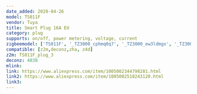 ```yaml
---
date_added: 2020-04-26
model: TS011F
vendor: Tuya
title: Smart Plug 16A EU
category: plug
supports: on/off, power metering, voltage, current
zigbeemodel: ['TS011F', '_TZ3000_cphmq0q7', '_TZ3000_ew3ldmgx', '_TZ3000_dpo1ysak', '_TZ3000_gjnozsaz', '_TZ3000_ksw8qtmt', '_TZ3000_ko6v90pg']
compatible: [z2m,deconz,zha, z4d]
z2m: TS011F_plug_3
deconz: 4838
mlink: 
link: https://www.aliexpress.com/item/1005002344798281.html
link2: https://www.aliexpress.com/item/1005002518243120.html
link3: 
---
```

